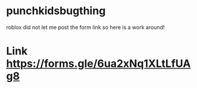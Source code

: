 # punchkidsbugthing
roblox did not let me post the form link so here is a work around!
# Link https://forms.gle/6ua2xNq1XLtLfUAg8
